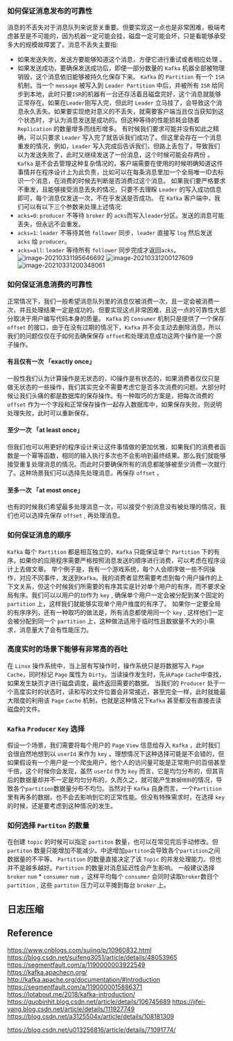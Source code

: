 

### 如何保证消息发布的可靠性
消息的不丢失对于消息队列来说至关重要。但要实现这一点也是非常困难，极端考虑甚至是不可能的，因为机器一定可能会挂，磁盘一定可能会坏，只是看能够承受多大的规模故障罢了。消息不丢失主要指:
- 如果发送失败，发送方要能够知道这个消息，方便它进行重试或者相应处理 。
- 如果发送成功，要确保发送成功后，即便一部分数量的 `Kafka` 机器全部被物理销毁，这个消息依旧能够被持久化保存下来。
 `Kafka` 的 `Partition` 有一个 `ISR` 机制，当一个 `message` 被写入到 `Leader Partition` 中后，并被所有 `ISR` 给同步到本地，此时只要`ISR`的机器有一台还存活着且磁盘完好，这个消息就能够正常存在。如果在`Leader`刚写入完，但此时 `Leader` 立马挂了，会导致这个消息永久丢失。如果要实现绝对意义的不丢失，就需要客户端当且仅当获知到这个状态时，才认为消息发送是成功的。但这种等待的性能损耗会随着 `Replication` 的数量增多而线形增多。
有时候我们要求可能并没有如此之精确，可以只要求 `Leader` 写入完了就告诉我们成功了。但这里会存在一个消息重发的情况，例如，`Leader` 写入完成后告诉我们，但路上丢包了，导致我们以为发送失败了，此时又继续发送了一份消息，这个时候可能会存两份 。 `Kafka` 是不会去管理这种复杂情况的，客户端需要在使用的时候明确知道这件事情并在程序设计上为此负责，比如可以在每条消息里加一个全局唯一ID去标识一个消息，在消费的时候去判断是否消费过这个消息。
如果我们要严格要求不重发，且能够接受消息丢失的情况，只要不去理睬 `Leader` 的写入成功信息即可，每个消息仅发送一次，不在乎发送是否成功。
在 `Kafka` 客户端中，我们可以有以下三个参数来处理上述情况:
- `acks=0`: `producer` 不等待 `broker` 的 `acks`而写入`leader`分区。发送的消息可能丢失，但永远不会重发。
- `acks=1`: `leader` 不等待其他 `follower` 同步，`leader` 直接写 `log` 然后发送 `acks` 给 `producer`。
- `acks=all`: `leader` 等待所有 `follower` 同步完成才返回`acks`。
![image-20210331195646692](D:\Dev\SrcCode\spring-boot-climbing\data-climbing-manuscripts\src\main\data\kafka\深入理解Kafka(二)之消息可靠性.assets\image-20210331195646692.png)
![image-20210331200127609](D:\Dev\SrcCode\spring-boot-climbing\data-climbing-manuscripts\src\main\data\kafka\深入理解Kafka(二)之消息可靠性.assets\image-20210331200127609.png)
![image-20210331200348061](D:\Dev\SrcCode\spring-boot-climbing\data-climbing-manuscripts\src\main\data\kafka\深入理解Kafka(二)之消息可靠性.assets\image-20210331200348061.png)
### 如何保证消息消费的可靠性
正常情况下，我们一般希望消息队列里的消息仅被消费一次，且一定会被消费一次，并且处理结果一定是成功的。但要实现这点非常困难，且这一点的可靠性大部分取决于用户编写代码本身的质量。
`Kafka` 的 `Consumer` 机制只是提供了一个保存 `offset` 的接口，由于在没有过期的情况下，`Kafka` 并不会主动去删除消息，所以我们的问题仅仅在于如何去确保保存 `offset`和处理消息成功这两个操作是一个原子操作。
#### 有且仅有一次 「exactly once」
一般性我们认为计算操作是无状态的，IO操作是有状态的，如果消费者仅仅只是做无状态的一些操作，我们其实完全不需要考虑它是否多次消费的问题。大部分时候让我们头痛的都是数据库的保存操作。有一种取巧的方案是，把每次消费的 `offset` 作为一个字段和正常保存操作一起存入数据库中，如果保存失败，则说明处理失败，此时可以重新保存。
#### 至少一次 「at least once」
但我们也可以用更好的程序设计来让这件事情做的更加优雅，如果我们的消费者函数是一个幂等函数，相同的输入执行多次也不会影响到最终结果。那么我们就能够接受重复处理消息的情况。而此时只要确保所有的消息都能够被至少消费一次就行了。这种场景我们可以选择先处理消息，再保存 `offset` 。
#### 至多一次 「at most once」
也有的时候我们希望最多处理消息一次，可以接受个别消息没有被处理的情况，我们也可以选择先保存 `offset` , 再处理消息。

### 如何保证消息的顺序

``Kafka`` 每个 ``Partition`` 都是相互独立的，``Kafka`` 只能保证单个 ``Partition`` 下的有序。如果你的应用程序需要严格按照消息发送的顺序进行消费，可以考虑在程序设计上去做文章。
举个例子是，我有一个游戏系统，每个人会顺序做一些不同操作，对应不同事件，发送到`Kafka`。我的消费者显然需要考虑到每个用户操作的上下文关系，但这个时候我们所需要的有序其实是针对单个用户的有序，而不要求全局有序。我们可以以用户的`ID`作为 `key` , 确保单个用户一定会被分配到某个固定的 `partition` 上，这样我们就能够实现单个用户维度的有序了。
如果你一定要全局的有序序列，还有一种取巧的做法是，所有消息都使用同一个 `key` , 这样他们一定会被分配到同一个 `partition` 上，这种做法适用于临时性且数据量不大的小需求，消息量大了会有性能压力。

### 高度实时的场景下能够有非常高的吞吐

在 `Linux` 操作系统中，当上层有写操作时，操作系统只是将数据写入 `Page` `Cache`，同时标记 `Page` 属性为 `Dirty`。当读操作发生时，先从`Page` `Cache`中查找，如果发生缺页才进行磁盘调度，最终返回需要的数据。
当我们的 `Producer` 处于一个高度实时的状态时，读和写的文件位置会非常接近，甚至完全一样，此时就能最大限度的利用该 `Page` `Cache` 机制，也就是这种情况下`Kafka` 甚至都没有直接去读磁盘的文件。

### `Kafka` `Producer` `Key` 选择

假设一个场景，我们需要将每个用户的 `Page` `View` 信息给存入 `Kafka` ，此时我们会很自然地想到以 `userId` 来作为 `key` 。理想情况下这种选择可能是不会错的，但如果假设有一个用户是一个爬虫用户，他个人的访问量可能是正常用户的百倍甚至千倍，这个时候你会发现，虽然 `userId` 作为 `key` 而言，它是均匀分布的，但其背后的数据量却并不一定是均匀分布的，久而久之，就可能产生`数据倾斜`的情况，导致各个`partition`数据量分布不均匀。当然对于 `Kafka` 自身而言，一个`Partition`里有再多的数据，也不会去影响到它的正常性能。但没有特殊需求时，在选择 `key` 的时候，还是要考虑到这种情况的发生。

### 如何选择 `Partiton` 的数量

在创建 `topic` 的时候可以指定 `partiton` 数量，也可以在常见完后手动修改。但`partiton` 数量只能增加不能减少。中途增加`partiton`会导致各个`partition`之间数据量的不平等。
`Partition` 的数量直接决定了该 `Topic` 的并发处理能力。但也并不是越多越好。`Partition` 的数量对消息延迟性会产生影响。
一般建议选择 `broker` `num` * `consumer` `num` ，这样平均每个 `consumer` 会同时读取`broker`数目个 `partition` , 这些 `partiton` 压力可以平摊到每台 ``broker`` 上。

## 日志压缩











## Reference
https://www.cnblogs.com/sujing/p/10960832.html
https://blog.csdn.net/suifeng3051/article/details/48053965
https://segmentfault.com/a/1190000003922549
https://kafka.apachecn.org/
http://kafka.apache.org/documentation/#introduction
https://segmentfault.com/a/1190000015886371
https://lotabout.me/2018/kafka-introduction/
https://guobinhit.blog.csdn.net/article/details/106745689
https://jifei-yang.blog.csdn.net/article/details/111927749
https://blog.csdn.net/a3125504x/article/details/108181309

https://blog.csdn.net/u013256816/article/details/71091774/

